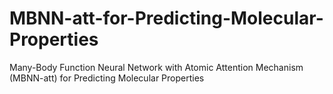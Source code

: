 # MBNN-att-for-Predicting-Molecular-Properties
Many-Body Function Neural Network with Atomic Attention Mechanism (MBNN-att) for Predicting Molecular Properties
